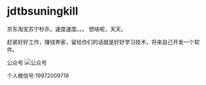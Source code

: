 # jdtbsuningkill
京东淘宝苏宁秒杀，速度速度。。。
想啥呢，天天。

赶紧好好工作，赚钱养家，留给你们的话就是好好学习技术，将来自己开发一个软件。

公众号 
![公众号](https://github.com/niuh-dev/jdtbsuningkill/blob/main/qrcode_for_gh_c982d528664c_258.jpg)

个人微信号:19972009719
